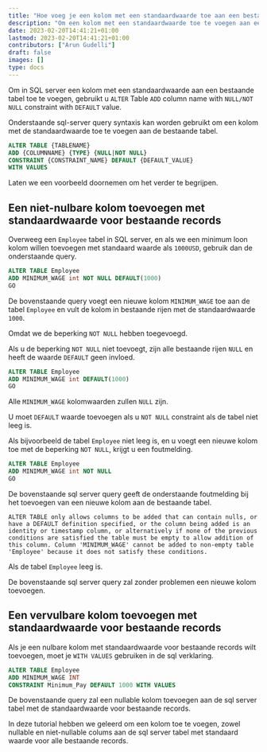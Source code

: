 ```yaml
---
title: "Hoe voeg je een kolom met een standaardwaarde toe aan een bestaande tabel in SQL Server"
description: "Om een kolom met een standaardwaarde toe te voegen aan een bestaande tabel gebruik je 'ALTER' Table 'ADD' kolomnaam met 'NULL/NOT NULL' constraint met 'DEFAULT' waarde."
date: 2023-02-20T14:41:21+01:00
lastmod: 2023-02-20T14:41:21+01:00
contributors: ["Arun Gudelli"]
draft: false
images: []
type: docs
---
```


Om in SQL server een kolom met een standaardwaarde aan een bestaande tabel toe te voegen, gebruikt u `ALTER` Table `ADD` column name with `NULL/NOT NULL` constraint with `DEFAULT` value.

Onderstaande sql-server query syntaxis kan worden gebruikt om een kolom met de standaardwaarde toe te voegen aan de bestaande tabel.

```sql
ALTER TABLE {TABLENAME} 
ADD {COLUMNNAME} {TYPE} {NULL|NOT NULL} 
CONSTRAINT {CONSTRAINT_NAME} DEFAULT {DEFAULT_VALUE}
WITH VALUES
```

Laten we een voorbeeld doornemen om het verder te begrijpen.

## Een niet-nulbare kolom toevoegen met standaardwaarde voor bestaande records

Overweeg een `Employee` tabel in SQL server, en als we een minimum loon kolom willen toevoegen met standaard waarde als `1000USD`, gebruik dan de onderstaande query.

```sql
ALTER TABLE Employee
ADD MINIMUM_WAGE int NOT NULL DEFAULT(1000)
GO
```

De bovenstaande query voegt een nieuwe kolom `MINIMUM_WAGE` toe aan de tabel `Employee` en vult de kolom in bestaande rijen met de standaardwaarde `1000`. 

Omdat we de beperking `NOT NULL` hebben toegevoegd.

Als u de beperking `NOT NULL` niet toevoegt, zijn alle bestaande rijen `NULL` en heeft de waarde `DEFAULT` geen invloed. 

```sql
ALTER TABLE Employee
ADD MINIMUM_WAGE int DEFAULT(1000)
GO
```

Alle `MINIMUM_WAGE` kolomwaarden zullen `NULL` zijn.

U moet `DEFAULT` waarde toevoegen als u `NOT NULL` constraint als de tabel niet leeg is. 

Als bijvoorbeeld de tabel `Employee` niet leeg is, en u voegt een nieuwe kolom toe met de beperking `NOT NULL`, krijgt u een foutmelding.

```sql
ALTER TABLE Employee
ADD MINIMUM_WAGE int NOT NULL
GO
```

De bovenstaande sql server query geeft de onderstaande foutmelding bij het toevoegen van een nieuwe kolom aan de bestaande tabel.

```text
ALTER TABLE only allows columns to be added that can contain nulls, or have a DEFAULT definition specified, or the column being added is an identity or timestamp column, or alternatively if none of the previous conditions are satisfied the table must be empty to allow addition of this column. Column 'MINIMUM_WAGE' cannot be added to non-empty table 'Employee' because it does not satisfy these conditions.
```

Als de tabel `Employee` leeg is. 

De bovenstaande sql server query zal zonder problemen een nieuwe kolom toevoegen.

## Een vervulbare kolom toevoegen met standaardwaarde voor bestaande records

Als je een nulbare kolom met standaardwaarde voor bestaande records wilt toevoegen, moet je `WITH VALUES` gebruiken in de sql verklaring.

```sql
ALTER TABLE Employee
ADD MINIMUM_WAGE INT
CONSTRAINT Minimum_Pay DEFAULT 1000 WITH VALUES
```

De bovenstaande query zal een nullable kolom toevoegen aan de sql server tabel met de standaardwaarde voor bestaande records.

In deze tutorial hebben we geleerd om een kolom toe te voegen, zowel nullable en niet-nullable colums aan de sql server tabel met standaard waarde voor alle bestaande records.


